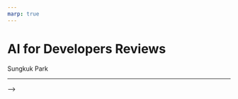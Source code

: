```yaml
---
marp: true
---
```


# AI for Developers Reviews

Sungkuk Park

---

<!-- TODO: Add more slides --> -->
